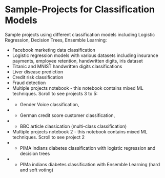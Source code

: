 # Sample-Projects for Classification Models
Sample projects using different classification models including Logistic Regression, Decision Trees, Ensemble Learning:

* Facebook marketing data classification
* Logistic regression models with various datasets including insurance payments, employee retention, handwritten digits, iris dataset
* Titanic and MNIST handwritten digits classifications
* Liver disease prediction
* Credit risk classification
* Fraud detection
* Multiple projects notebook - this notebook contains mixed ML techniques. Scroll to see projects 3 to 5:
*  - Gender Voice classification, 
*  - German credit score customer classification, 
*  - BBC article classication (multi-class classification)
* Multiple projects notebook 2 - this notebook contains mixed ML techniques. Scroll to see project 2
*  - PIMA indians diabetes classification with logistic regression and decision trees
*  - PIMa indians diabetes classification with Ensemble Learning (hard and soft voting)
